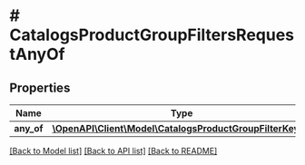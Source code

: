 # # CatalogsProductGroupFiltersRequestAnyOf

## Properties

Name | Type | Description | Notes
------------ | ------------- | ------------- | -------------
**any_of** | [**\OpenAPI\Client\Model\CatalogsProductGroupFilterKeys[]**](CatalogsProductGroupFilterKeys.md) |  |

[[Back to Model list]](../../README.md#models) [[Back to API list]](../../README.md#endpoints) [[Back to README]](../../README.md)
